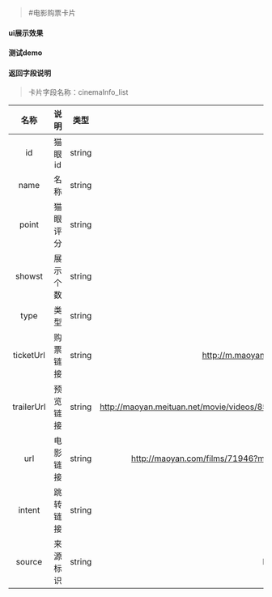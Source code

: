 >#电影购票卡片

#### ui展示效果
#### 测试demo
#### 返回字段说明
>卡片字段名称：cinemaInfo_list

|名称|说明|类型|示例|
|:---:|:---:|:----:|:---:|
|id|  猫眼id| string |  71946|
|name| 名称 | string | 无问西东 |
|point| 猫眼评分 |  string| 8.6 |
|showst| 展示个数|  string | 1 |
|type| 类型|string | 爱情、战争|
|ticketUrl|购票链接 |string | http://m.maoyan.com/cinema/movie/71946|
|trailerUrl|预览链接 |string |http://maoyan.meituan.net/movie/videos/854x480a5a5aa819b504a80a9c84d2b03814feb.mp4 |
|url| 电影链接|string |http://maoyan.com/films/71946?merName=chuizi&merCode=1000034&_v_=yes|
|intent|跳转链接 |string | |
|source| 来源标识| string| MaoyanFilm|

